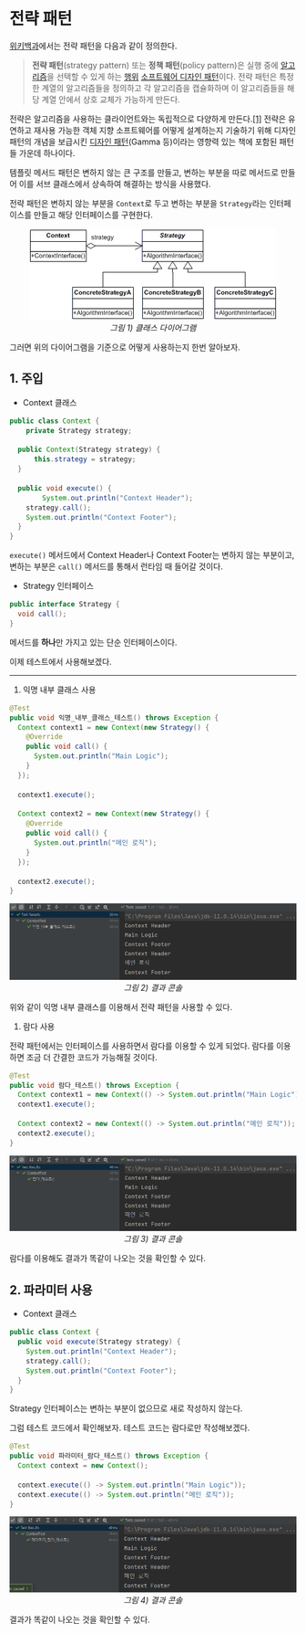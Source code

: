 # 전략 패턴

[위키백과](https://ko.wikipedia.org/wiki/%EC%A0%84%EB%9E%B5_%ED%8C%A8%ED%84%B4)에서는 전략 패턴을 다음과 같이 정의한다.

> **전략 패턴**(strategy pattern) 또는 **정책 패턴**(policy pattern)은 실행 중에 [알고리즘](https://ko.wikipedia.org/wiki/%EC%95%8C%EA%B3%A0%EB%A6%AC%EC%A6%98)을 선택할 수 있게 하는 [행위](https://ko.wikipedia.org/w/index.php?title=%ED%96%89%EC%9C%84_%ED%8C%A8%ED%84%B4&action=edit&redlink=1) [소프트웨어 디자인 패턴](https://ko.wikipedia.org/wiki/%EC%86%8C%ED%94%84%ED%8A%B8%EC%9B%A8%EC%96%B4_%EB%94%94%EC%9E%90%EC%9D%B8_%ED%8C%A8%ED%84%B4)이다. 전략 패턴은 특정한 계열의 알고리즘들을 정의하고 각 알고리즘을 캡슐화하며 이 알고리즘들을 해당 계열 안에서 상호 교체가 가능하게 만든다.

전략은 알고리즘을 사용하는 클라이언트와는 독립적으로 다양하게 만든다.[[1]](https://ko.wikipedia.org/wiki/%EC%A0%84%EB%9E%B5_%ED%8C%A8%ED%84%B4#cite_note-1) 전략은 유연하고 재사용 가능한 객체 지향 소프트웨어를 어떻게 설계하는지 기술하기 위해 디자인 패턴의 개념을 보급시킨 [디자인 패턴](<https://ko.wikipedia.org/wiki/%EB%94%94%EC%9E%90%EC%9D%B8_%ED%8C%A8%ED%84%B4_(%EC%B1%85)>)(Gamma 등)이라는 영향력 있는 책에 포함된 패턴들 가운데 하나이다.

>

템플릿 메서드 패턴은 변하지 않는 큰 구조를 만들고, 변하는 부분을 따로 메서드로 만들어 이를 서브 클래스에서 상속하여 해결하는 방식을 사용했다.

전략 패턴은 변하지 않는 부분을 `Context`로 두고 변하는 부분을 `Strategy`라는 인터페이스를 만들고 해당 인터페이스를 구현한다.

<p align="center">
  <img src="../images/Strategy_Pattern_1.png"><br>
  <em>그림 1) 클래스 다이어그램</em>
</p>

그러면 위의 다이어그램을 기준으로 어떻게 사용하는지 한번 알아보자.

## 1. 주입

- Context 클래스

```java
public class Context {
	private Strategy strategy;

  public Context(Strategy strategy) {
      this.strategy = strategy;
  }

  public void execute() {
		System.out.println("Context Header");
    strategy.call();
    System.out.println("Context Footer");
  }
}
```

`execute()` 메서드에서 Context Header나 Context Footer는 변하지 않는 부분이고, 변하는 부분은 `call()` 메서드를 통해서 런타임 때 들어갈 것이다.

- Strategy 인터페이스

```java
public interface Strategy {
  void call();
}
```

메서드를 **하나**만 가지고 있는 단순 인터페이스이다.

이제 테스트에서 사용해보겠다.

---

1. 익명 내부 클래스 사용

```java
@Test
public void 익명_내부_클래스_테스트() throws Exception {
  Context context1 = new Context(new Strategy() {
    @Override
    public void call() {
      System.out.println("Main Logic");
    }
  });

  context1.execute();

  Context context2 = new Context(new Strategy() {
    @Override
    public void call() {
      System.out.println("메인 로직");
    }
  });

  context2.execute();
}
```

<p align="center">
  <img src="../images/Strategy_Pattern_2.png"><br>
  <em>그림 2) 결과 콘솔</em>
</p>

위와 같이 익명 내부 클래스를 이용해서 전략 패턴을 사용할 수 있다.

1. 람다 사용

전략 패턴에서는 인터페이스를 사용하면서 람다를 이용할 수 있게 되었다. 람다를 이용하면 조금 더 간결한 코드가 가능해질 것이다.

```java
@Test
public void 람다_테스트() throws Exception {
  Context context1 = new Context(() -> System.out.println("Main Logic"));
  context1.execute();

  Context context2 = new Context(() -> System.out.println("메인 로직"));
  context2.execute();
}
```

<p align="center">
  <img src="../images/Strategy_Pattern_3.png"><br>
  <em>그림 3) 결과 콘솔</em>
</p>

람다를 이용해도 결과가 똑같이 나오는 것을 확인할 수 있다.

## 2. 파라미터 사용

- Context 클래스

```java
public class Context {
  public void execute(Strategy strategy) {
    System.out.println("Context Header");
    strategy.call();
    System.out.println("Context Footer");
  }
}
```

Strategy 인터페이스는 변하는 부분이 없으므로 새로 작성하지 않는다.

그럼 테스트 코드에서 확인해보자. 테스트 코드는 람다로만 작성해보겠다.

```java
@Test
public void 파라미터_람다_테스트() throws Exception {
  Context context = new Context();

  context.execute(() -> System.out.println("Main Logic"));
  context.execute(() -> System.out.println("메인 로직"));
}
```

<p align="center">
  <img src="../images/Strategy_Pattern_4.png"><br>
  <em>그림 4) 결과 콘솔</em>
</p>

결과가 똑같이 나오는 것을 확인할 수 있다.
